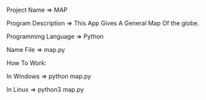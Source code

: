 Project Name => MAP

Program Description => This App Gives A General Map Of the globe.

Programming Language => Python

Name File => map.py

How To Work: 

In Windows  => python map.py 

In Linux => python3 map.py
